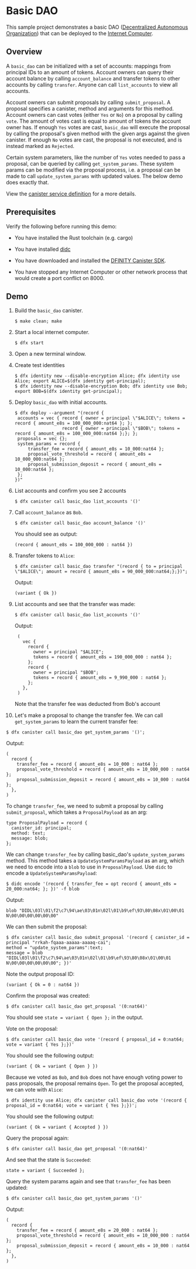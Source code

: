 # Basic DAO

This sample project demonstrates a basic DAO 
([Decentralized Autonomous Organization](https://en.wikipedia.org/wiki/Decentralized_autonomous_organization)) 
that can be deployed to the [Internet Computer](https://github.com/dfinity/ic).

## Overview

A `basic_dao` can be initialized with a set of accounts: mappings from principal IDs to an amount of tokens. 
Account owners can query their account balance by calling `account_balance` and transfer tokens to other
accounts by calling `transfer`. Anyone can call `list_accounts` to view all accounts. 

Account owners can submit proposals by calling `submit_proposal`. A proposal specifies a canister, method 
and arguments for this method. Account owners can cast votes (either `Yes` or `No`) on a proposal by calling `vote`. 
The amount of votes cast is equal to amount of tokens the account owner has. If enough `Yes` votes are cast, 
`basic_dao` will execute the proposal by calling the proposal's given method with the given args against the given 
canister. If enough `No` votes are cast, the proposal is not executed, and is instead marked as `Rejected`.

Certain system parameters, like the number of `Yes` votes needed to pass a proposal, can be queried by calling 
`get_system_params`. These system params can be modified via the proposal process, i.e. a proposal can be
made to call `update_system_params` with updated values. The below demo does exactly that.

View the [canister service definition](src/basic_dao/src/basic_dao.did) for a more details.

## Prerequisites

Verify the following before running this demo:

* You have installed the Rust toolchain (e.g. cargo)

* You have installed [didc](https://github.com/dfinity/candid/tree/master/tools/didc)

* You have downloaded and installed the [DFINITY Canister
   SDK](https://sdk.dfinity.org).

* You have stopped any Internet Computer or other network process that would
   create a port conflict on 8000.

## Demo

1. Build the `basic_dao` canister.

   ```text
   $ make clean; make
   ```

2. Start a local internet computer.

   ```text
   $ dfx start
   ```

3. Open a new terminal window.
   
4. Create test identities

   ```text
   $ dfx identity new --disable-encryption Alice; dfx identity use Alice; export ALICE=$(dfx identity get-principal); 
   $ dfx identity new --disable-encryption Bob; dfx identity use Bob; export BOB=$(dfx identity get-principal); 
   ```

5. Deploy `basic_dao` with initial accounts.

   ```text
   $ dfx deploy --argument "(record {
    accounts = vec { record { owner = principal \"$ALICE\"; tokens = record { amount_e8s = 100_000_000:nat64 }; }; 
                     record { owner = principal \"$BOB\"; tokens = record { amount_e8s = 100_000_000:nat64 };}; };
    proposals = vec {};
    system_params = record {
        transfer_fee = record { amount_e8s = 10_000:nat64 };
        proposal_vote_threshold = record { amount_e8s = 10_000_000:nat64 };
        proposal_submission_deposit = record { amount_e8s = 10_000:nat64 };
    };
   })"
   ```

6. List accounts and confirm you see 2 accounts

   ```text
   $ dfx canister call basic_dao list_accounts '()'
   ```

7. Call `account_balance` as `Bob`.

   ```text
   $ dfx canister call basic_dao account_balance '()'
   ```
   You should see as output:

   ```text
   (record { amount_e8s = 100_000_000 : nat64 })
   ```
   
8. Transfer tokens to `Alice`:

   ```text
   $ dfx canister call basic_dao transfer "(record { to = principal \"$ALICE\"; amount = record { amount_e8s = 90_000_000:nat64;};})";
   ```
   Output:
   ```text
   (variant { Ok })
   ```

9. List accounts and see that the transfer was made:

   ```text
   $ dfx canister call basic_dao list_accounts '()'
   ```
   Output:
   ```text
    (
      vec {
        record {
          owner = principal "$ALICE";
          tokens = record { amount_e8s = 190_000_000 : nat64 };
        };
        record {
          owner = principal "$BOB";
          tokens = record { amount_e8s = 9_990_000 : nat64 };
        };
      },
    )
    ```
    Note that the transfer fee was deducted from Bob's account
   
10. Let's make a proposal to change the transfer fee. We can call `get_system_params` to learn the current transfer fee:
   ```text
   $ dfx canister call basic_dao get_system_params '()';
   ```

   Output:
   ```text
   (
     record {
       transfer_fee = record { amount_e8s = 10_000 : nat64 };
       proposal_vote_threshold = record { amount_e8s = 10_000_000 : nat64 };
       proposal_submission_deposit = record { amount_e8s = 10_000 : nat64 };
     },
   )
   ```

   To change `transfer_fee`, we need to submit a proposal by calling `submit_proposal`, which takes a `ProposalPayload` as an arg:
   ```text
   type ProposalPayload = record {
     canister_id: principal;
     method: text;
     message: blob;
   };
   ```
   
   We can change `transfer_fee` by calling basic_dao's `update_system_params` method. This method takes
   a `UpdateSystemParamsPayload` as an arg, which we need to encode into a `blob` to use in `ProposalPayload`.
   Use `didc` to encode a `UpdateSystemParamsPayload`:

   ```text
   $ didc encode '(record { transfer_fee = opt record { amount_e8s = 20_000:nat64; }; })' -f blob
   ```
   Output:
   ```text
   blob "DIDL\03l\01\f2\c7\94\ae\03\01n\02l\01\b9\ef\93\80\08x\01\00\01 N\00\00\00\00\00\00"
   ```
   
   We can then submit the proposal:
   ```text
   $ dfx canister call basic_dao submit_proposal '(record { canister_id = principal "rrkah-fqaaa-aaaaa-aaaaq-cai";
   method = "update_system_params":text;
   message = blob "DIDL\03l\01\f2\c7\94\ae\03\01n\02l\01\b9\ef\93\80\08x\01\00\01 N\00\00\00\00\00\00"; })'
   ```
   
   Note the output proposal ID:
   ```text
   (variant { Ok = 0 : nat64 })
   ```
   
   Confirm the proposal was created:
   ```text
   $ dfx canister call basic_dao get_proposal '(0:nat64)'
   ```
   You should see `state = variant { Open };` in the output.

   Vote on the proposal:
   ```text
   $ dfx canister call basic_dao vote '(record { proposal_id = 0:nat64; vote = variant { Yes };})'
   ```
   
   You should see the following output:
   ```text
   (variant { Ok = variant { Open } })
   ```
   
   Because we voted as `Bob`, and `Bob` does not have enough voting power to pass proposals, the proposal remains `Open`.
   To get the proposal accepted, we can vote with `Alice`:
   ```text
   $ dfx identity use Alice; dfx canister call basic_dao vote '(record { proposal_id = 0:nat64; vote = variant { Yes };})';
   ```
   
   You should see the following output:
   ```text
   (variant { Ok = variant { Accepted } })
   ```

   Query the proposal again:
   ```text
   $ dfx canister call basic_dao get_proposal '(0:nat64)'
   ```
   And see that the state is `Succeeded`:
   ```text
   state = variant { Succeeded };
   ```
   
   Query the system params again and see that `transfer_fee` has been updated:
   ```text
   $ dfx canister call basic_dao get_system_params '()'
   ```
   Output:
   ```text
   (
     record {
       transfer_fee = record { amount_e8s = 20_000 : nat64 };
       proposal_vote_threshold = record { amount_e8s = 10_000_000 : nat64 };
       proposal_submission_deposit = record { amount_e8s = 10_000 : nat64 };
     },
   )
   ```
   